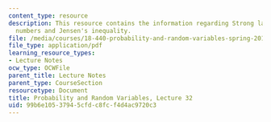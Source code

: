 ```yaml
---
content_type: resource
description: This resource contains the information regarding Strong law of large
  numbers and Jensen's inequality.
file: /media/courses/18-440-probability-and-random-variables-spring-2014/99b6e10537945cfdc8fcf4d4ac9720c3_MIT18_440S14_Lecture32.pdf
file_type: application/pdf
learning_resource_types:
- Lecture Notes
ocw_type: OCWFile
parent_title: Lecture Notes
parent_type: CourseSection
resourcetype: Document
title: Probability and Random Variables, Lecture 32
uid: 99b6e105-3794-5cfd-c8fc-f4d4ac9720c3
---
```

